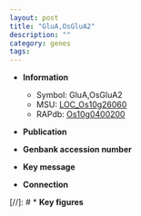 ```yaml
---
layout: post
title: "GluA,OsGluA2"
description: ""
category: genes
tags: 
---
```


* **Information**  
    + Symbol: GluA,OsGluA2  
    + MSU: [LOC_Os10g26060](http://rice.uga.edu/cgi-bin/ORF_infopage.cgi?orf=LOC_Os10g26060)  
    + RAPdb: [Os10g0400200](http://rapdb.dna.affrc.go.jp/viewer/gbrowse_details/irgsp1?name=Os10g0400200)  

* **Publication**  

* **Genbank accession number**  

* **Key message**  

* **Connection**  

[//]: # * **Key figures**  


